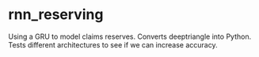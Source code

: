 # rnn_reserving
Using a GRU to model claims reserves. Converts deeptriangle into Python. Tests different architectures to see if we can increase accuracy.
